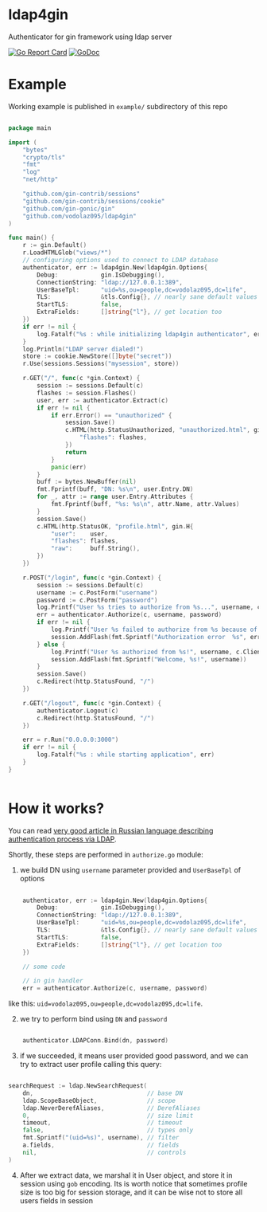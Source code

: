 # ldap4gin
Authenticator for gin framework using ldap server

[![Go Report Card](https://goreportcard.com/badge/github.com/vodolaz095/ldap4gin)](https://goreportcard.com/report/github.com/vodolaz095/ldap4gin)
[![GoDoc](https://godoc.org/github.com/vodolaz095/ldap4gin?status.svg)](https://godoc.org/github.com/vodolaz095/ldap4gin)


# Example
Working example is published in `example/` subdirectory of this repo

```go

package main

import (
	"bytes"
	"crypto/tls"
	"fmt"
	"log"
	"net/http"

	"github.com/gin-contrib/sessions"
	"github.com/gin-contrib/sessions/cookie"
	"github.com/gin-gonic/gin"
	"github.com/vodolaz095/ldap4gin"
)

func main() {
	r := gin.Default()
	r.LoadHTMLGlob("views/*")
	// configuring options used to connect to LDAP database
	authenticator, err := ldap4gin.New(ldap4gin.Options{
		Debug:            gin.IsDebugging(),
		ConnectionString: "ldap://127.0.0.1:389",
		UserBaseTpl:      "uid=%s,ou=people,dc=vodolaz095,dc=life",
		TLS:              &tls.Config{}, // nearly sane default values
		StartTLS:         false,
		ExtraFields:      []string{"l"}, // get location too
	})
	if err != nil {
		log.Fatalf("%s : while initializing ldap4gin authenticator", err)
	}
	log.Println("LDAP server dialed!")
	store := cookie.NewStore([]byte("secret"))
	r.Use(sessions.Sessions("mysession", store))

	r.GET("/", func(c *gin.Context) {
		session := sessions.Default(c)
		flashes := session.Flashes()
		user, err := authenticator.Extract(c)
		if err != nil {
			if err.Error() == "unauthorized" {
				session.Save()
				c.HTML(http.StatusUnauthorized, "unauthorized.html", gin.H{
					"flashes": flashes,
				})
				return
			}
			panic(err)
		}
		buff := bytes.NewBuffer(nil)
		fmt.Fprintf(buff, "DN: %s\n", user.Entry.DN)
		for _, attr := range user.Entry.Attributes {
			fmt.Fprintf(buff, "%s: %s\n", attr.Name, attr.Values)
		}
		session.Save()
		c.HTML(http.StatusOK, "profile.html", gin.H{
			"user":    user,
			"flashes": flashes,
			"raw":     buff.String(),
		})
	})

	r.POST("/login", func(c *gin.Context) {
		session := sessions.Default(c)
		username := c.PostForm("username")
		password := c.PostForm("password")
		log.Printf("User %s tries to authorize from %s...", username, c.ClientIP())
		err = authenticator.Authorize(c, username, password)
		if err != nil {
			log.Printf("User %s failed to authorize from %s because of %s", username, c.ClientIP(), err.Error())
			session.AddFlash(fmt.Sprintf("Authorization error  %s", err))
		} else {
			log.Printf("User %s authorized from %s!", username, c.ClientIP())
			session.AddFlash(fmt.Sprintf("Welcome, %s!", username))
		}
		session.Save()
		c.Redirect(http.StatusFound, "/")
	})

	r.GET("/logout", func(c *gin.Context) {
		authenticator.Logout(c)
		c.Redirect(http.StatusFound, "/")
	})

	err = r.Run("0.0.0.0:3000")
	if err != nil {
		log.Fatalf("%s : while starting application", err)
	}
}



```

How it works?
============================

You can read [very good article in Russian language describing authentication process via LDAP](https://vodolaz095.life/nodejs-openldap/).

Shortly, these steps are performed in `authorize.go` module:

1. we build DN using `username` parameter provided and `UserBaseTpl` of options

```go
    
    authenticator, err := ldap4gin.New(ldap4gin.Options{
        Debug:            gin.IsDebugging(),
        ConnectionString: "ldap://127.0.0.1:389",
        UserBaseTpl:      "uid=%s,ou=people,dc=vodolaz095,dc=life",
        TLS:              &tls.Config{}, // nearly sane default values
        StartTLS:         false,
        ExtraFields:      []string{"l"}, // get location too
    })

    // some code

    // in gin handler
    err = authenticator.Authorize(c, username, password)

```

  like this: `uid=vodolaz095,ou=people,dc=vodolaz095,dc=life`.

2. we try to perform bind using `DN` and `password`

```go

    authenticator.LDAPConn.Bind(dn, password)

```

3. if we succeeded, it means user provided good password, and we can try to extract user profile calling this query:

```go

searchRequest := ldap.NewSearchRequest(
    dn,                                // base DN
    ldap.ScopeBaseObject,              // scope 
    ldap.NeverDerefAliases,            // DerefAliases
    0,                                 // size limit
    timeout,                           // timeout
    false,                             // types only
    fmt.Sprintf("(uid=%s)", username), // filter
    a.fields,                          // fields
    nil,                               // controls
)


```

4. After we extract data, we marshal it in User object, and store it in session using `gob` encoding. Its is worth notice
   that sometimes profile size is too big for session storage, and it can be wise not to store all users fields in session
   



